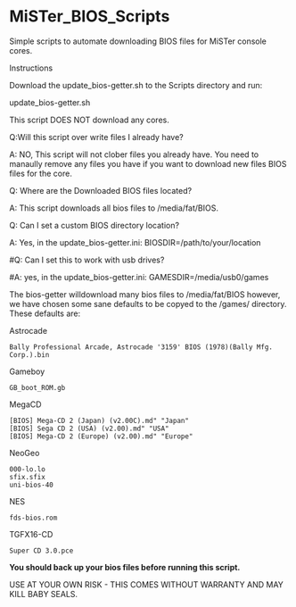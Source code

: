 # MiSTer_BIOS_Scripts 
Simple scripts to automate downloading BIOS files for MiSTer console cores.

Instructions

Download the update_bios-getter.sh to the Scripts directory and run:

update_bios-getter.sh

This script DOES NOT download any cores. 

Q:Will this script over write files I already have?

A: NO, This script will not clober files you already have. You need to manaully remove any files you have if you want to download new files BIOS files for the core.

Q: Where are the Downloaded BIOS files located?

A: This script downloads all bios files to /media/fat/BIOS.

Q: Can I set a custom BIOS directory location?

A: Yes, in the update_bios-getter.ini: BIOSDIR=/path/to/your/location

#Q: Can I set this to work with usb drives?

#A: yes, in the update_bios-getter.ini: GAMESDIR=/media/usb0/games

The bios-getter willdownload many bios files to /media/fat/BIOS however, we have chosen some sane defaults to be copyed to the /games/<console> directory. These defaults are:
  
  Astrocade
  ```
  Bally Professional Arcade, Astrocade '3159' BIOS (1978)(Bally Mfg. Corp.).bin
  ```
  
  Gameboy
  ```
  GB_boot_ROM.gb
  ```
  
  MegaCD    
  ```
  [BIOS] Mega-CD 2 (Japan) (v2.00C).md" "Japan"
  [BIOS] Sega CD 2 (USA) (v2.00).md" "USA"
  [BIOS] Mega-CD 2 (Europe) (v2.00).md" "Europe"
 ```
 
 NeoGeo     
 ```
 000-lo.lo
 sfix.sfix
 uni-bios-40
 ```
 
 NES
 ```
 fds-bios.rom
 ```
 
 TGFX16-CD
 ```
 Super CD 3.0.pce
 ```

**You should back up your bios files before running this script.**

USE AT YOUR OWN RISK - THIS COMES WITHOUT WARRANTY AND MAY KILL BABY SEALS.
